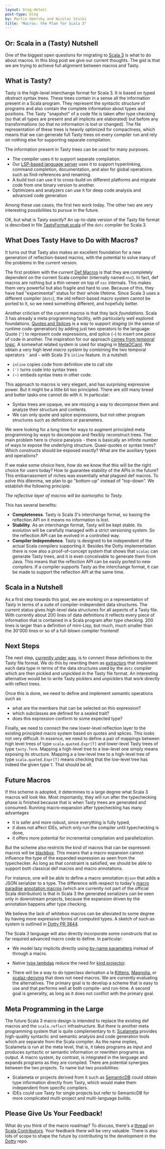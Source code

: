 ```yaml
---
layout: blog-detail
post-type: blog
by: Martin Odersky and Nicolas Stucki
title: "Macros: the Plan for Scala 3"
---
```


## Or: Scala in a (Tasty) Nutshell

One of the biggest open questions for migrating to [Scala 3](https://www.scala-lang.org/blog/2018/04/19/scala-3.html) is what to
do about macros. In this blog post we give our current thoughts. The
gist is that we are trying to achieve full alignment between macros
and Tasty.

## What is Tasty?

Tasty is the high-level interchange format for Scala 3. It is based on
<i>t</i>yped <i>a</i>bstract <i>s</i>yntax <i>t</i>rees. These trees
contain in a sense all the information present in a Scala
program. They represent the syntactic structure of programs and also
contain the complete information about types and positions. The Tasty
"snapshot" of a code file is taken after type checking (so that all
types are present and all implicits are elaborated) but before any
transformations (so that no information is lost or changed). The file
representation of these trees is heavily optimized for compactness,
which means that we can generate full Tasty trees on every compiler
run and rely on nothing else for supporting separate compilation.

The information present in Tasty trees can be used for many purposes.

 - The compiler uses it to support separate compilation.
 - Our [LSP-based language server](https://dotty.epfl.ch/docs/usage/ide-support.html) uses it to support hyperlinking, command completion, documentation,
   and also for global operations such as find-references and renaming.
 - A build tool can use it to cross-build on different platforms and migrate code from one binary
   version to another.
 - Optimizers and analyzers can use it for deep code analysis and advanced code generation

Among these use cases, the first two work today. The other two are
very interesting possibilities to pursue in the future.

OK, but what is Tasty _exactly_? An up-to-date version of the Tasty
file format is described in file
[TastyFormat.scala](https://github.com/lampepfl/dotty/blob/master/tasty/src/dotty/tools/tasty/TastyFormat.scala)
of the `dotc` compiler for Scala 3.

## What Does Tasty Have to Do with Macros?

It turns out that Tasty also makes an excellent foundation for a new
generation of reflection-based macros, with the potential to solve
many of the problems in the current version.

The first problem with the current [Def Macros](https://docs.scala-lang.org/overviews/macros/overview.html) is that they
are completely dependent on the current Scala compiler (internally
named `nsc`). In fact, def macros are nothing but a thin
veneer on top of `nsc` internals. This makes them very powerful but
also fragile and hard to use. Because of this, they have had
"experimental" status for their whole lifetime. Since Scala 3 uses a
different compiler (`dotc`), the old reflect-based macro system cannot
be ported to it, so we need something different, and hopefully better.

Another criticism of the current macros is that they
lack _foundations_. Scala 3 has already a meta
programming facility, with particularly well explored foundations. [Quotes and
Splices](https://dotty.epfl.ch/docs/reference/metaprogramming/macros.html)
is a way to support _staging_ (in the sense of runtime code-generation)
by adding just two operators to the
language: Quote (`'`) to represent code expressions, and splice (`~`)
to insert one piece of code in another. The inspiration for our
approach [comes from temporal logic](https://dl.acm.org/citation.cfm?id=3011069).  A
somewhat related system is used for staging in
[MetaOCaml](http://okmij.org/ftp/ML/MetaOCaml.html).  We obtain a very
high level _macro system_ by combining the two temporal operators `'`
and `~` with Scala 3's `inline` feature. In a nutshell:

 - `inline` copies code from definition site to call site
 - `(')` turns code into syntax trees
 - `(~)` embeds syntax trees in other code.

This approach to macros is very elegant, and has surprising expressive
power. But it might be a little bit too principled. There are still
many bread and butter tasks one cannot do with it. In particular:

 - Syntax trees are opaque, we are missing a way to decompose them and analyze their structure and contents.
 - We can only quote and splice expressions, but not other program structures such as definitions or parameters.

We were looking for a long time for ways to augment principled meta
programming by ways to decompose and flexibly reconstruct trees. The
main problem here is choice paralysis - there is basically an infinite
number of ways to expose the underlying structure. Quasi-quotes or
syntax trees? Which constructs should be exposed exactly? What are the
auxiliary types and operations?

If we make some choice here, how do we know that this will be the
right choice for users today? How to guarantee stability of the APIs
in the future? This embarrassment of riches was essentially what
plagued def macros. To solve this dilemma, we plan to go
"bottom-up" instead of "top-down". We establish the following
principle:

  _The reflective layer of macros will be isomorphic to Tasty._

This has several benefits:

 - **Completeness**. Tasty is Scala 3's interchange format, so basing the reflection API on it means no information is lost.
 - **Stability**. As an interchange format, Tasty will be kept stable. Its evolution will be carefully managed with a strict versioning system. So the reflection API can be evolved in a controlled way.
 - **Compiler Independence**. Tasty is designed to be independent of the actual Scala compilers supporting it. Besides the Dotty implementation there is now also a proof-of-concept system that shows that `scalac` can generate Tasty trees, and it is even conceivable to generate them from Java. This means that the reflection API can be easily ported to new compilers. If a compiler supports Tasty as the interchange format, it can be made to support the reflection API at the same time.

## Scala in a Nutshell

As a first step towards this goal, we are working on a representation
of Tasty in terms of a suite of compiler-independent data
structures. The current
status
gives high-level data structures for all aspects of a Tasty file. With
currently about 200 lines of data definitions it reflects every piece of
information that is contained in a Scala program after type
checking. 200 lines is larger than a definition of mini-Lisp, but
much, much smaller than the 30'000 lines or so of a full-blown
compiler frontend!

## Next Steps

The next step, [currently under way](https://github.com/lampepfl/dotty/pull/4279), is to connect these definitions to the Tasty file format. We do this by rewriting them as
[extractors](https://docs.scala-lang.org/tour/extractor-objects.html)
that implement each data type in terms of the data structures used by
the `dotc` compiler which are then pickled and unpickled in the Tasty
file format. An interesting alternative would be to write Tasty
picklers and unpicklers that work directly with reflect trees.

Once this is done, we need to define and implement semantic operations such as

 - what are the members that can be selected on this expression?
 - which subclasses are defined for a sealed trait?
 - does this expression conform to some expected type?

Finally, we need to connect the new lower-level reflection layer to the existing
principled macro system based on quotes and splices. This looks not very difficult. In essence, we
need to define a pair of mappings between high level trees of type
`scala.quoted.Expr[T]` and lower-level Tasty trees of type
`tasty.Term`. Mapping a high-level tree to a low-level one simply
means exposing its structure. Mapping a a low-level tree to a
high-level tree of type `scala.quoted.Expr[T]` means checking that the
low-level tree has indeed the given type `T`. That should be all.

## Future Macros

If this scheme is adopted, it determines to a large degree what Scala 3 macros will
look like. Most importantly, they will run after the typechecking phase is
finished because that is when Tasty trees are generated and
consumed. Running macro-expansion after typechecking has many advantages

 - it is safer and more robust, since everything is fully typed,
 - it does not affect IDEs, which only run the compiler until typechecking is done,
 - it offers more potential for incremental compilation and parallelization.

But the scheme also restricts the kind of macros that can be expressed:
macros will be [blackbox](https://docs.scala-lang.org/overviews/macros/blackbox-whitebox.html).
This means that a macro expansion
cannot influence the type of the expanded expression as seen from the
typechecker. As long as that constraint is satisfied, we should be able
to support both classical def macros and macro annotations.

For instance, one will be able to define a macro annotation `@json` that adds a
JSON serializer to a type. The difference with respect to
today's [macro paradise](https://docs.scala-lang.org/overviews/macros/paradise.html)
[annotation macros](https://docs.scala-lang.org/overviews/macros/annotations.html)
(which are currently not part of the official Scala distribution) is that in Scala 3
the generated serializers can be seen only in downstream projects, because the expansion
driven by the annotation happens after type checking.

We believe the lack of whitebox macros can be alleviated to some degree by having
more expressive forms of computed types. A sketch of such as system is outlined
in [Dotty PR 3844](https://github.com/lampepfl/dotty/pull/3844).

The Scala 3 language will also directly incorporate some constructs
that so far required advanced macro code to define. In particular:

- We model lazy implicits directly using
[by-name parameters](https://dotty.epfl.ch/docs/reference/other-new-features/implicit-by-name-parameters.html) instead of through a macro.

 - Native [type lambdas](https://dotty.epfl.ch/docs/reference/new-types/type-lambdas.html) reduce the need for [kind projector](https://github.com/non/kind-projector).

 - There will be a way to do typeclass derivation a la [Kittens](https://github.com/milessabin/kittens), [Magnolia](https://github.com/propensive/magnolia), or [scalaz-deriving](https://gitlab.com/fommil/scalaz-deriving) that does not need macros. We are currently evaluating the alternatives. The primary goal is to develop a scheme that is easy to use and that performs well at both compile- and run-time. A second goal is generality, as long as it does not conflict with the primary goal.

## Meta Programming in the Large

The future Scala 3 macro design is intended to replace the existing def macros and the `scala.reflect` infrastructure. But there is another meta programming system that is quite complementary to it: [Scalameta](https://scalameta.org/) provides high-quality syntactic and semantic analysis and code generation tools which are separate from the Scala compiler. As the name implies, Scalameta is run at the meta level, that is, it takes programs as input and produces syntactic or semantic information or rewritten programs as output. A macro system, by contrast, is integrated in the language and expands programs as they are compiled. There are potential synergies between the two projects. To name but two possibilities:

 - Scalameta or projects derived from it such as [SemanticDB](https://github.com/scalameta/scalameta/blob/master/semanticdb/semanticdb3/semanticdb3.md) could obtain type information directly from Tasty, which would make them independent from specific compilers.
  - IDEs could use Tasty for single projects but refer to SemanticDB for more complicated multi-project and multi-language builds.

## Please Give Us Your Feedback!

What do you think of the macro roadmap? To discuss, there's a [thread](https://contributors.scala-lang.org/t/what-kinds-of-macros-should-scala-3-support/1850) on
[Scala Contributors](https://contributors.scala-lang.org). Your feedback
there will be very valuable. There is also lots of scope to shape the
future by contributing to the development in the [Dotty](https://github.com/lampepfl/dotty) repo.

